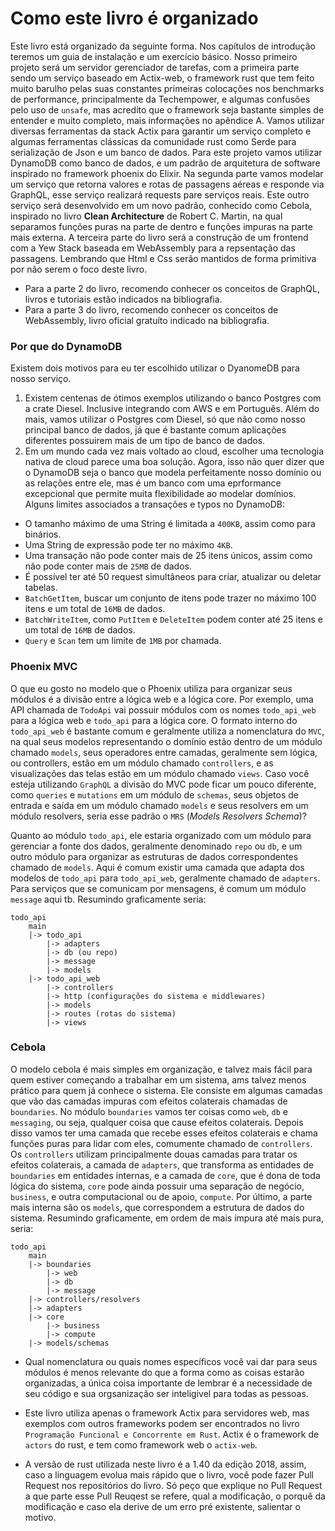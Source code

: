 # Como este livro é organizado

Este livro está organizado da seguinte forma. Nos capítulos de introdução teremos um guia de instalação e um exercício básico. Nosso primeiro projeto será um servidor gerenciador de tarefas, com a primeira parte sendo um serviço baseado em Actix-web, o framework rust que tem feito muito barulho pelas suas constantes primeiras colocações nos benchmarks de performance, principalmente da Techempower, e algumas confusões pelo uso de `unsafe`, mas acredito que o framework seja bastante simples de entender e muito completo, mais informações no apêndice A. Vamos utilizar diversas ferramentas da stack Actix para garantir um serviço completo e algumas ferramentas clássicas da comunidade rust como Serde para serialização de Json e um banco de dados. Para este projeto vamos utilizar DynamoDB como banco de dados, e um padrão de arquitetura de software inspirado no framework phoenix do Elixir. Na segunda parte vamos modelar um serviço que retorna valores e rotas de passagens aéreas e responde via GraphQL, esse serviço realizará requests pare serviços reais. Este outro serviço será desenvolvido em um novo padrão, conhecido como Cebola, inspirado no livro **Clean Architecture** de Robert C. Martin, na qual separamos funções puras na parte de dentro e funções impuras na parte mais externa. A terceira parte do livro será a construção de um frontend com a Yew Stack baseada em WebAssembly para a repsentação das passagens. Lembrando que Html e Css serão mantidos de forma primitiva por não serem o foco deste livro.

* Para a parte 2 do livro, recomendo conhecer os conceitos de GraphQL, livros e tutoriais estão indicados na bibliografia. 
* Para a parte 3 do livro, recomendo conhecer os conceitos de WebAssembly, livro oficial gratuíto indicado na bibliografia.

### Por que do DynamoDB 
 
Existem dois motivos para eu ter escolhido utilizar o DyanomeDB para nosso serviço.
1. Existem centenas de ótimos exemplos utilizando o banco Postgres com a crate Diesel. Inclusive integrando com AWS e em Português. Além do mais, vamos utilizar o Postgres com Diesel, só que não como nosso principal banco de dados, já que é bastante comum aplicações diferentes possuirem mais de um tipo de banco de dados.
2. Em um mundo cada vez mais voltado ao cloud, escolher uma tecnologia nativa de cloud parece uma boa solução.
Agora, isso não quer dizer que o DynamoDB seja o banco que modela perfeitamente nosso domínio ou as relações entre ele, mas é um banco com uma eprformance excepcional que permite muita flexibilidade ao modelar domínios. Alguns limites associados a transações e typos no DynamoDB:
* O tamanho máximo de uma String é limitada a `400KB`, assim como para binários. 
* Uma String de expressão pode ter no máximo `4KB`.
* Uma transação não pode conter mais de 25 itens únicos, assim como não pode conter mais de `25MB` de dados.
* É possível ter até 50 request simultâneos para criar, atualizar ou deletar tabelas.
* `BatchGetItem`, buscar um conjunto de itens pode trazer no máximo 100 itens e um total de `16MB` de dados.
* `BatchWriteItem`, como `PutItem` e `DeleteItem` podem conter até 25 itens e um total de `16MB` de dados.
* `Query` e `Scan` tem um limite de `1MB` por chamada.

### Phoenix MVC
 
O que eu gosto no modelo que o Phoenix utiliza para organizar seus módulos é a divisão entre a lógica web e a lógica core. Por exemplo, uma API chamada de `TodoApi` vai possuir módulos com os nomes `todo_api_web` para a lógica web e `todo_api` para a lógica core. O formato interno do `todo_api_web` é bastante comum e geralmente utiliza a nomenclatura do `MVC`, na qual seus modelos representando o domínio estão dentro de um módulo chamado `models`, seus operadores entre camadas, geralmente sem lógica, ou controllers, estão em um módulo chamado `controllers`, e as visualizações das telas estão em um módulo chamado `views`. Caso você esteja utilizando `GraphQL` a divisão do MVC pode ficar um pouco diferente, como `queries` e `mutations` em um módulo de `schemas`, seus objetos de entrada e saída em um módulo chamado `models` e seus resolvers em um módulo resolvers, seria esse padrão o `MRS` (*Models Resolvers Schema*)?

Quanto ao módulo `todo_api`, ele estaria organizado com um módulo para gerenciar a fonte dos dados, geralmente denominado `repo` ou `db`, e um outro módulo para organizar as estruturas de dados correspondentes chamado de `models`. Aqui é comum existir uma camada que adapta dos modelos de `todo_api` para `todo_api_web`, geralmente chamado de `adapters`. Para serviços que se comunicam por mensagens, é comum um módulo `message` aqui tb. Resumindo graficamente seria:

```
todo_api
    main
    |-> todo_api
        |-> adapters
        |-> db (ou repo)
        |-> message
        |-> models
    |-> todo_api_web
        |-> controllers
        |-> http (configurações do sistema e middlewares)
        |-> models
        |-> routes (rotas do sistema)
        |-> views
```

### Cebola

O modelo cebola é mais simples em organização, e talvez mais fácil para quem estiver começando a trabalhar em um sistema, ams talvez menos prático para quem já conhece o sistema. Ele consiste em algumas camadas que vão das camadas impuras com efeitos colaterais chamadas de `boundaries`. No módulo `boundaries` vamos ter coisas como `web`, `db` e `messaging`, ou seja, qualquer coisa que cause efeitos colaterais. Depois disso vamos ter uma camada que recebe esses efeitos colaterais e chama funções puras para lidar com eles, comumente chamado de `controllers`. Os `controllers` utilizam principalmente douas camadas para tratar os efeitos colaterais, a camada de `adapters`, que transforma as entidades de `boundaries` em entidades internas, e a camada de `core`, que é dona de toda lógica do sistema, `core` pode ainda possuir uma separação de negócio, `business`, e outra computacional ou de apoio, `compute`. Por último, a parte mais interna são os `models`, que correspondem a estrutura de dados do sistema. Resumindo graficamente, em ordem de mais impura até mais pura, seria:

```
todo_api
    main
    |-> boundaries
        |-> web
        |-> db
        |-> message
    |-> controllers/resolvers
    |-> adapters
    |-> core 
        |-> business
        |-> compute
    |-> models/schemas
```

* Qual nomenclatura ou quais nomes específicos você vai dar para seus módulos é menos relevante do que a forma como as coisas estarão organizadas, a única coisa importante de lembrar é a necessidade de seu código e sua orgsanização ser inteligivel para todas as pessoas.

* Este livro utiliza apenas o framework Actix para servidores web, mas exemplos com outros frameworks podem ser encontrados no livro `Programação Funcional e Concorrente em Rust`. Actix é o framework de `actors` do rust, e tem como framework web o `actix-web`. 

* A versão de rust utilizada neste livro é a 1.40 da edição 2018, assim, caso a linguagem evolua mais rápido que o livro, você pode fazer Pull Request nos repositórios do livro. Só peço que explique no Pull Request a que parte esse Pull Reuqest se refere, qual a modificação, o porquê da modificação e caso ela derive de um erro pré existente, salientar o motivo.